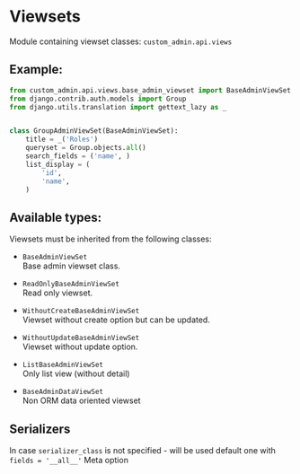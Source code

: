# Viewsets

Module containing viewset classes: `custom_admin.api.views`

## Example:

```python
from custom_admin.api.views.base_admin_viewset import BaseAdminViewSet
from django.contrib.auth.models import Group
from django.utils.translation import gettext_lazy as _


class GroupAdminViewSet(BaseAdminViewSet):
    title = _('Roles')
    queryset = Group.objects.all()
    search_fields = ('name', )
    list_display = (
        'id',
        'name',
    )
```

## Available types:

Viewsets must be inherited from the following classes:

- `BaseAdminViewSet`\
Base admin viewset class.

- `ReadOnlyBaseAdminViewSet`\
Read only viewset.

- `WithoutCreateBaseAdminViewSet`\
Viewset without create option but can be updated.

- `WithoutUpdateBaseAdminViewSet`\
Viewset without update option.

- `ListBaseAdminViewSet`\
Only list view (without detail)

- `BaseAdminDataViewSet`\
Non ORM data oriented viewset

## Serializers

In case `serializer_class` is not specified - will be used default one with `fields = '__all__'` Meta option
